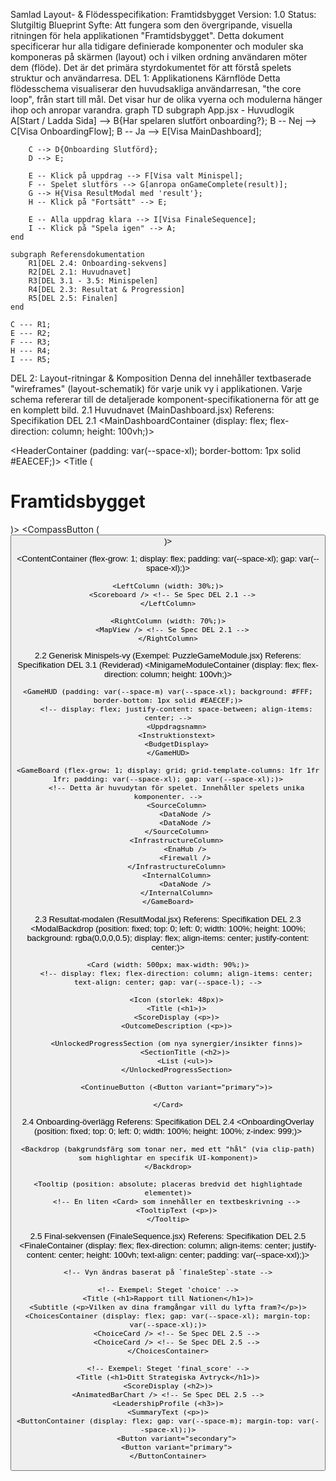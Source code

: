 Samlad Layout- & Flödesspecifikation: Framtidsbygget
Version: 1.0 Status: Slutgiltig Blueprint Syfte: Att fungera som den övergripande, visuella ritningen för hela applikationen "Framtidsbygget". Detta dokument specificerar hur alla tidigare definierade komponenter och moduler ska komponeras på skärmen (layout) och i vilken ordning användaren möter dem (flöde). Det är det primära styrdokumentet för att förstå spelets struktur och användarresa.
DEL 1: Applikationens Kärnflöde
Detta flödesschema visualiserar den huvudsakliga användarresan, "the core loop", från start till mål. Det visar hur de olika vyerna och modulerna hänger ihop och anropar varandra.
graph TD
    subgraph App.jsx - Huvudlogik
        A[Start / Ladda Sida] --> B{Har spelaren slutfört onboarding?};
        B -- Nej --> C[Visa OnboardingFlow];
        B -- Ja --> E[Visa MainDashboard];

        C --> D{Onboarding Slutförd};
        D --> E;

        E -- Klick på uppdrag --> F[Visa valt Minispel];
        F -- Spelet slutförs --> G[anropa onGameComplete(result)];
        G --> H{Visa ResultModal med 'result'};
        H -- Klick på "Fortsätt" --> E;

        E -- Alla uppdrag klara --> I[Visa FinaleSequence];
        I -- Klick på "Spela igen" --> A;
    end

    subgraph Referensdokumentation
        R1[DEL 2.4: Onboarding-sekvens]
        R2[DEL 2.1: Huvudnavet]
        R3[DEL 3.1 - 3.5: Minispelen]
        R4[DEL 2.3: Resultat & Progression]
        R5[DEL 2.5: Finalen]
    end

    C --- R1;
    E --- R2;
    F --- R3;
    H --- R4;
    I --- R5;


DEL 2: Layout-ritningar & Komposition
Denna del innehåller textbaserade "wireframes" (layout-schematik) för varje unik vy i applikationen. Varje schema refererar till de detaljerade komponent-specifikationerna för att ge en komplett bild.
2.1 Huvudnavet (MainDashboard.jsx)
Referens: Specifikation DEL 2.1
<MainDashboardContainer (display: flex; flex-direction: column; height: 100vh;)>

  <HeaderContainer (padding: var(--space-xl); border-bottom: 1px solid #EAECEF;)>
    <!-- display: flex; justify-content: space-between; align-items: center; -->
    <Title (<h1>Framtidsbygget</h1>)>
    <CompassButton (<Button variant="secondary">)>
  </HeaderContainer>

  <ContentContainer (flex-grow: 1; display: flex; padding: var(--space-xl); gap: var(--space-xl);)>
    <!-- Denna container använder Flexbox för att skapa två huvudkolumner -->

    <LeftColumn (width: 30%;)>
      <Scoreboard /> <!-- Se Spec DEL 2.1 -->
    </LeftColumn>

    <RightColumn (width: 70%;)>
      <MapView /> <!-- Se Spec DEL 2.1 -->
    </RightColumn>

  </ContentContainer>

</MainDashboardContainer>


2.2 Generisk Minispels-vy (Exempel: PuzzleGameModule.jsx)
Referens: Specifikation DEL 3.1 (Reviderad)
<MinigameModuleContainer (display: flex; flex-direction: column; height: 100vh;)>

    <GameHUD (padding: var(--space-m) var(--space-xl); background: #FFF; border-bottom: 1px solid #EAECEF;)>
        <!-- display: flex; justify-content: space-between; align-items: center; -->
        <Uppdragsnamn>
        <Instruktionstext>
        <BudgetDisplay>
    </GameHUD>

    <GameBoard (flex-grow: 1; display: grid; grid-template-columns: 1fr 1fr 1fr; padding: var(--space-xl); gap: var(--space-xl);)>
        <!-- Detta är huvudytan för spelet. Innehåller spelets unika komponenter. -->
        <SourceColumn>
            <DataNode />
            <DataNode />
        </SourceColumn>
        <InfrastructureColumn>
            <EnaHub />
            <Firewall />
        </InfrastructureColumn>
        <InternalColumn>
            <DataNode />
        </InternalColumn>
    </GameBoard>

</MinigameModuleContainer>


2.3 Resultat-modalen (ResultModal.jsx)
Referens: Specifikation DEL 2.3
<ModalBackdrop (position: fixed; top: 0; left: 0; width: 100%; height: 100%; background: rgba(0,0,0,0.5); display: flex; align-items: center; justify-content: center;)>

    <Card (width: 500px; max-width: 90%;)>
        <!-- display: flex; flex-direction: column; align-items: center; text-align: center; gap: var(--space-l); -->

        <Icon (storlek: 48px)>
        <Title (<h1>)>
        <ScoreDisplay (<p>)>
        <OutcomeDescription (<p>)>

        <UnlockedProgressSection (om nya synergier/insikter finns)>
            <SectionTitle (<h2>)>
            <List (<ul>)>
        </UnlockedProgressSection>

        <ContinueButton (<Button variant="primary">)>

    </Card>

</ModalBackdrop>


2.4 Onboarding-överlägg
Referens: Specifikation DEL 2.4
<OnboardingOverlay (position: fixed; top: 0; left: 0; width: 100%; height: 100%; z-index: 999;)>

    <Backdrop (bakgrundsfärg som tonar ner, med ett "hål" (via clip-path) som highlightar en specifik UI-komponent)>
    </Backdrop>

    <Tooltip (position: absolute; placeras bredvid det highlightade elementet)>
        <!-- En liten <Card> som innehåller en textbeskrivning -->
        <TooltipText (<p>)>
    </Tooltip>

</OnboardingOverlay>


2.5 Final-sekvensen (FinaleSequence.jsx)
Referens: Specifikation DEL 2.5
<FinaleContainer (display: flex; flex-direction: column; align-items: center; justify-content: center; height: 100vh; text-align: center; padding: var(--space-xxl);)>

    <!-- Vyn ändras baserat på `finaleStep`-state -->

    <!-- Exempel: Steget 'choice' -->
    <Title (<h1>Rapport till Nationen</h1>)>
    <Subtitle (<p>Vilken av dina framgångar vill du lyfta fram?</p>)>
    <ChoicesContainer (display: flex; gap: var(--space-xl); margin-top: var(--space-xl);)>
        <ChoiceCard /> <!-- Se Spec DEL 2.5 -->
        <ChoiceCard /> <!-- Se Spec DEL 2.5 -->
    </ChoicesContainer>

    <!-- Exempel: Steget 'final_score' -->
    <Title (<h1>Ditt Strategiska Avtryck</h1>)>
    <ScoreDisplay (<h2>)>
    <AnimatedBarChart /> <!-- Se Spec DEL 2.5 -->
    <LeadershipProfile (<h3>)>
    <SummaryText (<p>)>
    <ButtonContainer (display: flex; gap: var(--space-m); margin-top: var(--space-xl);)>
        <Button variant="secondary">
        <Button variant="primary">
    </ButtonContainer>

</FinaleContainer>


